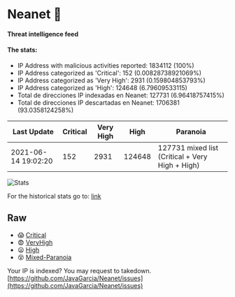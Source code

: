 # Neanet :hocho:
#### Threat intelligence feed
#### The stats:

- IP Address with malicious activities reported: 1834112 (100%)
- IP Address categorized as 'Critical':  152 (0.00828738921069%)
- IP Address categorized as 'Very High':  2931 (0.159804853793%)
- IP Address categorized as 'High':  124648 (6.79609533115)
- Total de direcciones IP indexadas en Neanet:  127731 (6.96418757415%)
- Total de direcciones IP descartadas en Neanet:  1706381 (93.0358124258%)

| Last Update | Critical | Very High | High | Paranoia |
| --- | --- | --- | --- | --- |
| 2021-06-14 19:02:20 | 152 | 2931 | 124648 | 127731 mixed list (Critical + Very High + High)|

![Stats](https://docs.google.com/spreadsheets/d/e/2PACX-1vSnaNMIXVabIpDJjufMlzH7poXnshF3mgd8Is1g9ytUEzVsP5my4Trn8f-xkoLLQ38xpL3HtmUexLo6/pubchart?oid=501124687&format=image)

For the historical stats go to: [link](/stats.csv)
## Raw
- :scream: [Critical](https://raw.githubusercontent.com/JavaGarcia/Neanet/master/blacklists/neanet_critical.txt)
- :fearful: [VeryHigh](https://raw.githubusercontent.com/JavaGarcia/Neanet/master/blacklists/neanet_veryHigh.txtt)
- :frowning: [High](https://raw.githubusercontent.com/JavaGarcia/Neanet/master/blacklists/neanet_high.txt)
- :dizzy_face: [Mixed-Paranoia](https://raw.githubusercontent.com/JavaGarcia/Neanet/master/blacklists/neanet_all.txt)


Your IP is indexed? You may request to takedown. [https://github.com/JavaGarcia/Neanet/issues](https://github.com/JavaGarcia/Neanet/issues)










































































































































































































































































































































































































































































































































































































































































































































































































































































































































































































































































































































































































































































































































































































































































































































































































































































































































































































































































































































































































































































































































































































































































































































































































































































































































































































































































































































































































































































































































































































































































































































































































































































































































































































































































































































































































































































































































































































































































































































































































































































































































































































































































































































































































































































































































































































































































































































































































































































































































































































































































































































































































































































































































































































































































































































































































































































































































































































































































































































































































































































































































































































































































































































































































































































































































































































































































































































































































































































































































































































































































































































































































